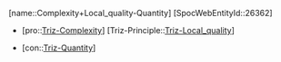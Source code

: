 ﻿---
type: TrizContradiction
aliases:
- Complexity+Local_quality-Quantity
license: CC BY-SA 4.0
copyright: https://github.com/SpocWeb
IsDeleted: false
IsReadOnly: false
Confidential: public
tags: 
- Triz/Contradiction
---
[name::Complexity+Local_quality-Quantity]
[SpocWebEntityId::26362]
+ [pro::[Triz-Complexity](tech/Triz/Parameter/Triz-Complexity.md)]
[Triz-Principle::[Triz-Local_quality](tech/Triz/Principle/Triz-Local_quality.md)]
- [con::[Triz-Quantity](tech/Triz/Parameter/Triz-Quantity.md)]

